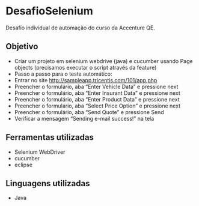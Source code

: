 # DesafioSelenium

Desafio individual de automação do curso da Accenture QE.

## Objetivo

- Criar um projeto em selenium webdrive (java) e cucumber usando Page objects (precisamos executar o script através da feature)
- Passo a passo para o teste automático:
- Entrar no site http://sampleapp.tricentis.com/101/app.php
- Preencher o formulário, aba “Enter Vehicle Data” e pressione next
- Preencher o formulário, aba “Enter Insurant Data” e pressione next
- Preencher o formulário, aba “Enter Product Data” e pressione next
- Preencher o formulário, aba “Select Price Option” e pressione next
- Preencher o formulário, aba “Send Quote” e pressione Send
- Verificar a mensagem “Sending e-mail success!” na tela

## Ferramentas utilizadas

- Selenium WebDriver
- cucumber
- eclipse

## Linguagens utilizadas

- Java
